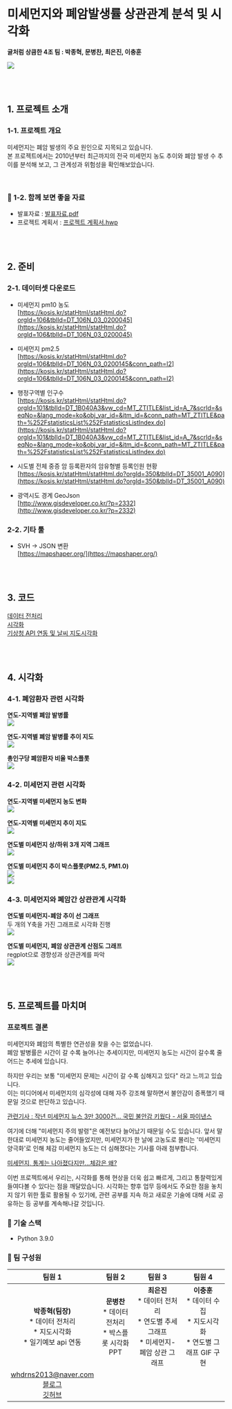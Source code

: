 # 미세먼지와 폐암발생률 상관관계 분석 및 시각화

**귤처럼 상큼한 4조 팀 : 박종혁, 문병찬, 최은진, 이충훈**  


![](./src/images/image_01.png)

<br>
<br>

## 1. 프로젝트 소개

### 1-1. 프로젝트 개요  

미세먼지는 폐암 발생의 주요 원인으로 지목되고 있습니다.  
본 프로젝트에서는 2010년부터 최근까지의 전국 미세먼지 농도 추이와 폐암 발생 수 추이를 분석해 보고, 그 관계성과 위험성을 확인해보았습니다.    

<br>

### 📁 1-2. 함께 보면 좋을 자료  

* 발표자료 : [발표자료.pdf](./presentation.pdf)  
* 프로젝트 계획서 : [프로젝트 계획서.hwp](./src/pm/plan.pdf)  

<br>
<br>

## 2. 준비

### 2-1. 데이터셋 다운로드  

* 미세먼지 pm10 농도  
[https://kosis.kr/statHtml/statHtml.do?orgId=106&tblId=DT_106N_03_0200045](https://kosis.kr/statHtml/statHtml.do?orgId=106&tblId=DT_106N_03_0200045)  

* 미세먼지 pm2.5  
[https://kosis.kr/statHtml/statHtml.do?orgId=106&tblId=DT_106N_03_0200145&conn_path=I2](https://kosis.kr/statHtml/statHtml.do?orgId=106&tblId=DT_106N_03_0200145&conn_path=I2)  

* 행정구역별 인구수  
[https://kosis.kr/statHtml/statHtml.do?orgId=101&tblId=DT_1B040A3&vw_cd=MT_ZTITLE&list_id=A_7&scrId=&seqNo=&lang_mode=ko&obj_var_id=&itm_id=&conn_path=MT_ZTITLE&path=%252FstatisticsList%252FstatisticsListIndex.do](https://kosis.kr/statHtml/statHtml.do?orgId=101&tblId=DT_1B040A3&vw_cd=MT_ZTITLE&list_id=A_7&scrId=&seqNo=&lang_mode=ko&obj_var_id=&itm_id=&conn_path=MT_ZTITLE&path=%252FstatisticsList%252FstatisticsListIndex.do)  

* 시도별 전체 중증 암 등록환자의 암유형별 등록인원 현황  
[https://kosis.kr/statHtml/statHtml.do?orgId=350&tblId=DT_35001_A090](https://kosis.kr/statHtml/statHtml.do?orgId=350&tblId=DT_35001_A090)  

* 광역시도 경계 GeoJson  
[http://www.gisdeveloper.co.kr/?p=2332](http://www.gisdeveloper.co.kr/?p=2332)  


### 2-2. 기타 툴

* SVH -> JSON 변환  
[https://mapshaper.org/](https://mapshaper.org/)  


<br>
<br>

## 3. 코드  

[데이터 전처리](./vis_data_processing.ipynb)  
[시각화](./visualization_result.ipynb)  
[기상청 API 연동 및 날씨 지도시각화](./vis_todays_forecast.ipynb)  

<br>
<br>

## 4. 시각화  

### 4-1. 폐암환자 관련 시각화  

**연도-지역별 폐암 발병률**  
![](./src/images/image_02.png)   

**연도-지역별 폐암 발병률 추이 지도**  
![](./src/images/image_03.gif)   

**총인구당 폐암환자 비율 박스플롯**  
![](./src/images/image_04.png)  


### 4-2. 미세먼지 관련 시각화  

**연도-지역별 미세먼지 농도 변화**  
![](./src/images/image_05.png)  

**연도-지역별 미세먼지 추이 지도**  
![](./src/images/image_06.gif)  

**연도별 미세먼지 상/하위 3개 지역 그래프**  
![](./src/images/image_07.gif)  

**연도별 미세먼지 추이 박스플롯(PM2.5, PM1.0)**  
![](./src/images/image_08.png)  
![](./src/images/image_09.png)  


### 4-3. 미세먼지와 폐암간 상관관계 시각화  

**연도별 미세먼지-폐암 추이 선 그래프**  
두 개의 Y축을 가진 그래프로 시각화 진행  
![](./src/images/image_10.png)  

**연도별 미세먼지, 폐암 상관관계 산점도 그래프**  
regplot으로 경향성과 상관관계를 파악  
![](./src/images/image_11.png)  

<br>
<br>

## 5. 프로젝트를 마치며

### 프로젝트 결론  

미세먼지와 폐암의 특별한 연관성을 찾을 수는 없었습니다.  
폐암 발병률은 시간이 갈 수록 늘어나는 추세이지만, 미세먼지 농도는 시간이 갈수록 줄어드는 추세에 있습니다.  

하지만 우리는 보통 "미세먼지 문제는 시간이 갈 수록 심해지고 있다" 라고 느끼고 있습니다.  
이는 미디어에서 미세먼지의 심각성에 대해 자주 강조해 말하면서 불안감이 증폭했기 때문일 것으로 판단하고 있습니다.  

[관련기사 : 작년 미세먼지 뉴스 3만 3000건... 국민 불안감 키웠다 - 서울 파이낸스](https://www.seoulfn.com/news/articleView.html?idxno=340101)  

여기에 더해 "미세먼지 주의 발령"은 예전보다 늘어났기 때문일 수도 있습니다. 앞서 말한대로 미세먼지 농도는 줄어들었지만, 미세먼지가 한 날에 고농도로 몰리는 '미세먼지 양극화'로 인해 체감 미세먼지 농도는 더 심해졌다는 기사를 아래 첨부합니다.  

[미세먼지, 통계는 나아졌다지만...체감은 왜?](https://news.mt.co.kr/mtview.php?no=2019030513233971214)  

이번 프로젝트에서 우리는, 시각화를 통해 현상을 더욱 쉽고 빠르게, 그리고 통찰력있게 들여다볼 수 있다는 점을 깨달았습니다. 시각화는 향후 업무 등에서도 주요한 점을 놓치지 않기 위한 툴로 활용될 수 있기에, 관련 공부를 지속 하고 새로운 기술에 대해 서로 공유하는 등 공부를 계속해나갈 것입니다.


### 🔨 기술 스택  
- Python 3.9.0  

### 👥 팀 구성원

|팀원 1|팀원 2|팀원 3|팀원 4|
|:---:|:---:|:---:|:---:|
|<center><strong>박종혁(팀장)</strong><br>* 데이터 전처리<br>* 지도시각화<br>* 일기예보 api 연동</center>|<strong>문병찬</strong><br>* 데이터 전처리<br>* 박스플롯 시각화<br>PPT|<strong>최은진</strong><br>* 데이터 전처리<br>* 연도별 추세 그래프<br>* 미세먼지-폐암 상관 그래프|<strong>이충훈</strong><br>* 데이터 수집<br>* 지도시각화<br>* 연도별 그래프 GIF 구현|
|whdrns2013@naver.com<br>[블로그](https://whdrns2013.github.io/)<br>[깃허브](https://github.com/whdrns2013/)|||

<br>
<br>